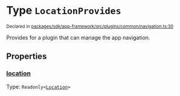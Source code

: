 # Type `LocationProvides`
<sub>Declared in [packages/sdk/app-framework/src/plugins/common/navigation.ts:30](https://github.com/dxos/dxos/blob/d2aae6ea4/packages/sdk/app-framework/src/plugins/common/navigation.ts#L30)</sub>


Provides for a plugin that can manage the app navigation.

## Properties
### [location](https://github.com/dxos/dxos/blob/d2aae6ea4/packages/sdk/app-framework/src/plugins/common/navigation.ts#L31)
Type: <code>Readonly&lt;[Location](/api/@dxos/app-framework/types/Location)&gt;</code>





